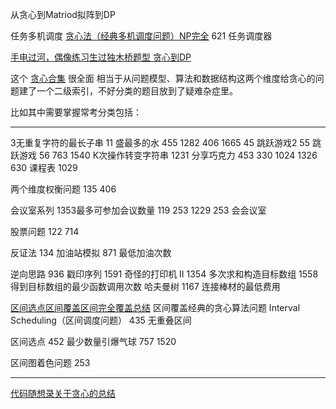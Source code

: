从贪心到Matriod拟阵到DP

任务多机调度
[贪心法（经典多机调度问题）NP完全](https://www.cnblogs.com/cy0628/p/13965708.html)
621 任务调度器

[手电过河，偶像练习生过独木桥题型 贪心到DP  ](http://nyoj.top/problem/47)

这个 [贪心合集](https://leetcode.cn/circle/article/YPuyhz/) 很全面
相当于从问题模型、算法和数据结构这两个维度给贪心的问题建了一个二级索引，不好分类的题目放到了疑难杂症里。

比如其中需要掌握常考分类包括：

---

 3无重复字符的最长子串 
 11 盛最多的水
455
1282
406 
1665
45 跳跃游戏2
55 跳跃游戏
56
763
1540 K次操作转变字符串
1231 分享巧克力
453
330
1024
1326
630 课程表
1029

两个维度权衡问题
135
406

会议室系列
1353最多可参加会议数量
119
253
1229
253 会会议室

股票问题
122  714

反证法
134 加油站模拟
871 最低加油次数


逆向思路
936 戳印序列
1591 奇怪的打印机 II
1354 多次求和构造目标数组
1558 得到目标数组的最少函数调用次数
      哈夫曼树
1167 连接棒材的最低费用


[区间选点区间覆盖区间完全覆盖总结](https://blog.nowcoder.net/n/433a562926894da88c164c3a6f0d7bd7)
区间覆盖经典的贪心算法问题
Interval Scheduling（区间调度问题）
435 无重叠区间

区间选点
452 最少数量引爆气球
757
1520

区间图着色问题
253


---


[代码随想录关于贪心的总结](https://github.com/Rustuu/leetcode/blob/master/problems/%E8%B4%AA%E5%BF%83%E7%AE%97%E6%B3%95%E6%80%BB%E7%BB%93%E7%AF%87.md)




